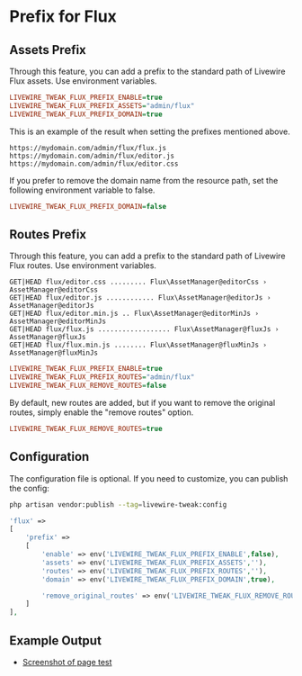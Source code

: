 # Prefix for Flux

## Assets Prefix

Through this feature, you can add a prefix to the standard path of Livewire Flux assets. Use environment variables.

```ini
LIVEWIRE_TWEAK_FLUX_PREFIX_ENABLE=true
LIVEWIRE_TWEAK_FLUX_PREFIX_ASSETS="admin/flux"
LIVEWIRE_TWEAK_FLUX_PREFIX_DOMAIN=true
```

This is an example of the result when setting the prefixes mentioned above.

```
https://mydomain.com/admin/flux/flux.js
https://mydomain.com/admin/flux/editor.js
https://mydomain.com/admin/flux/editor.css
```

If you prefer to remove the domain name from the resource path, set the following environment variable to false.

```ini
LIVEWIRE_TWEAK_FLUX_PREFIX_DOMAIN=false
```

## Routes Prefix

Through this feature, you can add a prefix to the standard path of Livewire Flux routes. Use environment variables.

```
GET|HEAD flux/editor.css ......... Flux\AssetManager@editorCss › AssetManager@editorCss
GET|HEAD flux/editor.js ............ Flux\AssetManager@editorJs › AssetManager@editorJs
GET|HEAD flux/editor.min.js .. Flux\AssetManager@editorMinJs › AssetManager@editorMinJs
GET|HEAD flux/flux.js .................. Flux\AssetManager@fluxJs › AssetManager@fluxJs
GET|HEAD flux/flux.min.js ........ Flux\AssetManager@fluxMinJs › AssetManager@fluxMinJs
```

```ini
LIVEWIRE_TWEAK_FLUX_PREFIX_ENABLE=true
LIVEWIRE_TWEAK_FLUX_PREFIX_ROUTES="admin/flux"
LIVEWIRE_TWEAK_FLUX_REMOVE_ROUTES=false
```

By default, new routes are added, but if you want to remove the original routes, simply enable the "remove routes" option.

```ini
LIVEWIRE_TWEAK_FLUX_REMOVE_ROUTES=true
```

## Configuration

The configuration file is optional. If you need to customize, you can publish the config:

```bash
php artisan vendor:publish --tag=livewire-tweak:config
```

```php
'flux' =>
[
    'prefix' =>
    [
        'enable' => env('LIVEWIRE_TWEAK_FLUX_PREFIX_ENABLE',false),
        'assets' => env('LIVEWIRE_TWEAK_FLUX_PREFIX_ASSETS',''),
        'routes' => env('LIVEWIRE_TWEAK_FLUX_PREFIX_ROUTES',''),
        'domain' => env('LIVEWIRE_TWEAK_FLUX_PREFIX_DOMAIN',true),

        'remove_original_routes' => env('LIVEWIRE_TWEAK_FLUX_REMOVE_ROUTES',false),
    ]
],
```

## Example Output

- [Screenshot of page test](../images/flux-result.jpg)  
